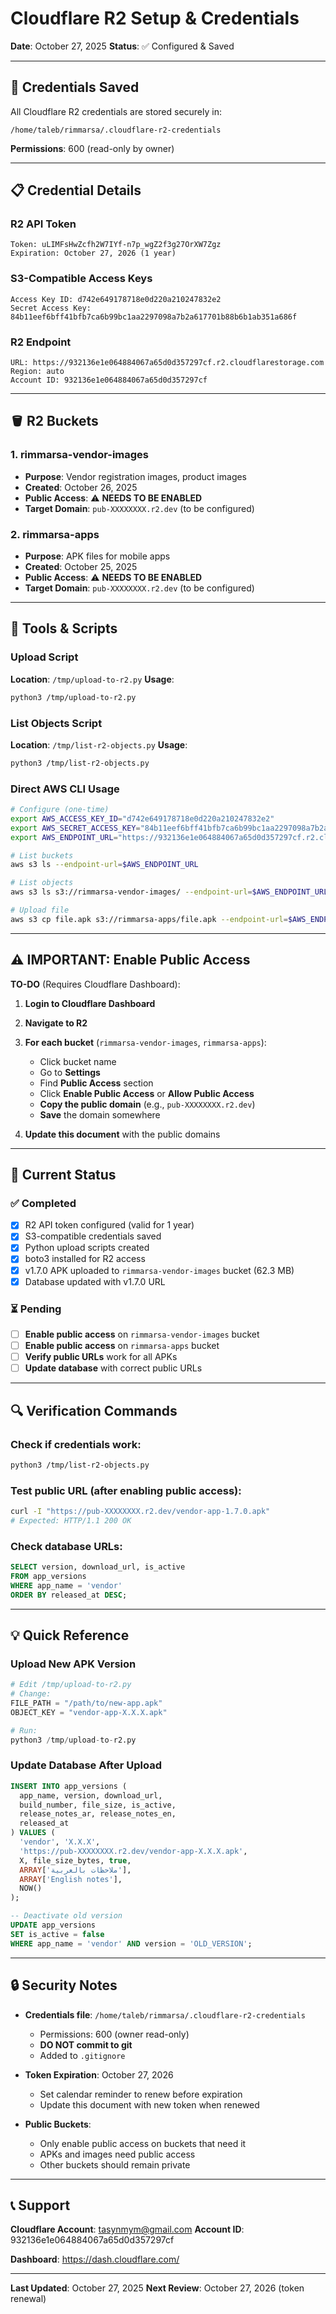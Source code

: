 # Cloudflare R2 Setup & Credentials

**Date**: October 27, 2025
**Status**: ✅ Configured & Saved

---

## 🔑 Credentials Saved

All Cloudflare R2 credentials are stored securely in:
```
/home/taleb/rimmarsa/.cloudflare-r2-credentials
```

**Permissions**: 600 (read-only by owner)

---

## 📋 Credential Details

### R2 API Token
```
Token: uLIMFsHwZcfh2W7IYf-n7p_wgZ2f3g27OrXW7Zgz
Expiration: October 27, 2026 (1 year)
```

### S3-Compatible Access Keys
```
Access Key ID: d742e649178718e0d220a210247832e2
Secret Access Key: 84b11eef6bff41bfb7ca6b99bc1aa2297098a7b2a617701b88b6b1ab351a686f
```

### R2 Endpoint
```
URL: https://932136e1e064884067a65d0d357297cf.r2.cloudflarestorage.com
Region: auto
Account ID: 932136e1e064884067a65d0d357297cf
```

---

## 🪣 R2 Buckets

### 1. rimmarsa-vendor-images
- **Purpose**: Vendor registration images, product images
- **Created**: October 26, 2025
- **Public Access**: ⚠️ **NEEDS TO BE ENABLED**
- **Target Domain**: `pub-XXXXXXXX.r2.dev` (to be configured)

### 2. rimmarsa-apps
- **Purpose**: APK files for mobile apps
- **Created**: October 25, 2025
- **Public Access**: ⚠️ **NEEDS TO BE ENABLED**
- **Target Domain**: `pub-XXXXXXXX.r2.dev` (to be configured)

---

## 🔧 Tools & Scripts

### Upload Script
**Location**: `/tmp/upload-to-r2.py`
**Usage**:
```bash
python3 /tmp/upload-to-r2.py
```

### List Objects Script
**Location**: `/tmp/list-r2-objects.py`
**Usage**:
```bash
python3 /tmp/list-r2-objects.py
```

### Direct AWS CLI Usage
```bash
# Configure (one-time)
export AWS_ACCESS_KEY_ID="d742e649178718e0d220a210247832e2"
export AWS_SECRET_ACCESS_KEY="84b11eef6bff41bfb7ca6b99bc1aa2297098a7b2a617701b88b6b1ab351a686f"
export AWS_ENDPOINT_URL="https://932136e1e064884067a65d0d357297cf.r2.cloudflarestorage.com"

# List buckets
aws s3 ls --endpoint-url=$AWS_ENDPOINT_URL

# List objects
aws s3 ls s3://rimmarsa-vendor-images/ --endpoint-url=$AWS_ENDPOINT_URL

# Upload file
aws s3 cp file.apk s3://rimmarsa-apps/file.apk --endpoint-url=$AWS_ENDPOINT_URL
```

---

## ⚠️ IMPORTANT: Enable Public Access

**TO-DO** (Requires Cloudflare Dashboard):

1. **Login to Cloudflare Dashboard**
2. **Navigate to R2**
3. **For each bucket** (`rimmarsa-vendor-images`, `rimmarsa-apps`):
   - Click bucket name
   - Go to **Settings**
   - Find **Public Access** section
   - Click **Enable Public Access** or **Allow Public Access**
   - **Copy the public domain** (e.g., `pub-XXXXXXXX.r2.dev`)
   - **Save** the domain somewhere

4. **Update this document** with the public domains

---

## 📝 Current Status

### ✅ Completed
- [x] R2 API token configured (valid for 1 year)
- [x] S3-compatible credentials saved
- [x] Python upload scripts created
- [x] boto3 installed for R2 access
- [x] v1.7.0 APK uploaded to `rimmarsa-vendor-images` bucket (62.3 MB)
- [x] Database updated with v1.7.0 URL

### ⏳ Pending
- [ ] **Enable public access** on `rimmarsa-vendor-images` bucket
- [ ] **Enable public access** on `rimmarsa-apps` bucket
- [ ] **Verify public URLs** work for all APKs
- [ ] **Update database** with correct public URLs

---

## 🔍 Verification Commands

### Check if credentials work:
```bash
python3 /tmp/list-r2-objects.py
```

### Test public URL (after enabling public access):
```bash
curl -I "https://pub-XXXXXXXX.r2.dev/vendor-app-1.7.0.apk"
# Expected: HTTP/1.1 200 OK
```

### Check database URLs:
```sql
SELECT version, download_url, is_active
FROM app_versions
WHERE app_name = 'vendor'
ORDER BY released_at DESC;
```

---

## 💡 Quick Reference

### Upload New APK Version
```python
# Edit /tmp/upload-to-r2.py
# Change:
FILE_PATH = "/path/to/new-app.apk"
OBJECT_KEY = "vendor-app-X.X.X.apk"

# Run:
python3 /tmp/upload-to-r2.py
```

### Update Database After Upload
```sql
INSERT INTO app_versions (
  app_name, version, download_url,
  build_number, file_size, is_active,
  release_notes_ar, release_notes_en,
  released_at
) VALUES (
  'vendor', 'X.X.X',
  'https://pub-XXXXXXXX.r2.dev/vendor-app-X.X.X.apk',
  X, file_size_bytes, true,
  ARRAY['ملاحظات بالعربية'],
  ARRAY['English notes'],
  NOW()
);

-- Deactivate old version
UPDATE app_versions
SET is_active = false
WHERE app_name = 'vendor' AND version = 'OLD_VERSION';
```

---

## 🔒 Security Notes

- **Credentials file**: `/home/taleb/rimmarsa/.cloudflare-r2-credentials`
  - Permissions: 600 (owner read-only)
  - **DO NOT commit to git**
  - Added to `.gitignore`

- **Token Expiration**: October 27, 2026
  - Set calendar reminder to renew before expiration
  - Update this document with new token when renewed

- **Public Buckets**:
  - Only enable public access on buckets that need it
  - APKs and images need public access
  - Other buckets should remain private

---

## 📞 Support

**Cloudflare Account**: tasynmym@gmail.com
**Account ID**: 932136e1e064884067a65d0d357297cf

**Dashboard**: https://dash.cloudflare.com/

---

**Last Updated**: October 27, 2025
**Next Review**: October 27, 2026 (token renewal)
